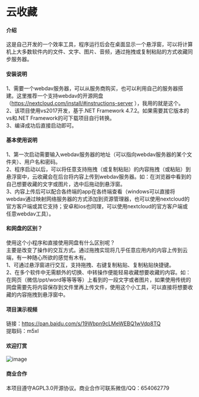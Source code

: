 ﻿# 云收藏

#### 介绍
这是自己开发的一个效率工具，程序运行后会在桌面显示一个悬浮窗，可以将计算机上大多数软件内的文件、文字、图片、音频，通过拖拽或复制粘贴的方式收藏同步服务器。  

#### 安装说明
1、需要一个webdav服务器，可以从服务商购买，也可以利用自己的服务器搭建。这里推荐一个支持webdav的开源网盘（https://nextcloud.com/install/#instructions-server ），我用的就是这个。  
2、该项目使用vs2017开发，基于.NET Framework 4.7.2。如果需要其它版本的vs和.NET Framework的可下载项目自行转换。  
3、编译成功后直接启动即可。  

#### 基本使用说明
1、第一次启动需要输入webdav服务器的地址（可以指向webdav服务器的某个文件夹）、用户名和密码。  
2、程序启动以后，可以将任意支持拖拽（或复制粘贴）的内容拖拽（或粘贴）到悬浮窗中，云收藏会在后台将内容上传到webdav服务器。如：在浏览器中看到的自己想要收藏的文字或图片，选中后拖动到悬浮窗。  
3、内容上传后可以配合各终端的app在各终端查看（windows可以直接将webdav通过映射网络服务器的方式添加到资源管理器，也可以使用nextcloud的官方客户端或其它支持；安卓和ios也同理，可以使用nextcloud的官方客户端或任意webdav工具）。  

#### 和网盘的区别？
使用这个小程序和直接使用网盘有什么区别呢？  
主要是改变了操作的交互方式。通过拖拽实现将几乎任意应用内的内容上传到云端，有一种随心所欲的感觉有木有。  
1、可通过悬浮窗进行交互，支持拖拽、右键复制粘贴、复制粘贴快捷键。  
2、在多个软件中无需额外的切换、中转操作便能轻易收藏想要收藏的内容。如：在网页（微信/ppt/word等等等等）上看到的一段文字或者图片，如果使用传统的网盘需要先将内容保存到文件里再上传文件，使用这个小工具，可以直接将想要收藏的内容拖拽到悬浮窗中。  

#### 项目演示视频
链接：https://pan.baidu.com/s/19Wbpn9cLMeWEBQ1wVdp8TQ  
提取码：m5xl  

#### 欢迎打赏
![image](https://github.com/tianlian0/cloud_collection/blob/master/images/shang.png)  

#### 商业合作
本项目遵守AGPL3.0开源协议。商业合作可联系微信/QQ：654062779  